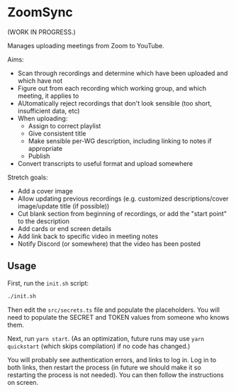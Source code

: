 # ZoomSync

(WORK IN PROGRESS.)

Manages uploading meetings from Zoom to YouTube.

Aims:

- Scan through recordings and determine which have been uploaded and which have
  not
- Figure out from each recording which working group, and which meeting, it
  applies to
- AUtomatically reject recordings that don't look sensible (too short,
  insufficient data, etc)
- When uploading:
  - Assign to correct playlist
  - Give consistent title
  - Make sensible per-WG description, including linking to notes if appropriate
  - Publish
- Convert transcripts to useful format and upload somewhere

Stretch goals:

- Add a cover image
- Allow updating previous recordings (e.g. customized descriptions/cover
  image/update title (if possible))
- Cut blank section from beginning of recordings, or add the "start point" to
  the description
- Add cards or end screen details
- Add link back to specific video in meeting notes
- Notify Discord (or somewhere) that the video has been posted

## Usage

First, run the `init.sh` script:

```bash
./init.sh
```

Then edit the `src/secrets.ts` file and populate the placeholders. You will need
to populate the SECRET and TOKEN values from someone who knows them.

Next, run `yarn start`. (As an optimization, future runs may use
`yarn quickstart` (which skips compilation) if no code has changed.)

You will probably see authentication errors, and links to log in. Log in to both
links, then restart the process (in future we should make it so restarting the
process is not needed). You can then follow the instructions on screen.
